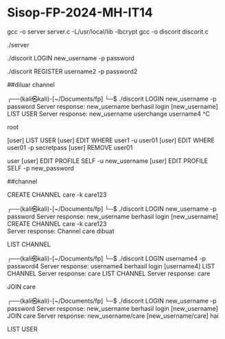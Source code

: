 # Sisop-FP-2024-MH-IT14

gcc -o server server.c -L/usr/local/lib -lbcrypt
gcc -o discorit discorit.c 

./server

./discorit LOGIN new_username -p password

./discorit REGISTER username2 -p password2

##diluar channel

┌──(kali㉿kali)-[~/Documents/fp]
└─$ ./discorit LOGIN new_username -p password
Server response: new_username berhasil login
[new_username] LIST USER
Server response: new_username userchange username4 
^C

root

[user] LIST USER
[user] EDIT WHERE user1 -u user01
[user] EDIT WHERE user01 -p secretpass
[user] REMOVE user01

user
[user] EDIT PROFILE SELF -u new_username
[user] EDIT PROFILE SELF -p new_password

##channel

CREATE CHANNEL care -k care123

┌──(kali㉿kali)-[~/Documents/fp]
└─$ ./discorit LOGIN new_username -p password
Server response: new_username berhasil login
[new_username] CREATE CHANNEL care -k care123    
Server response: Channel care dibuat

LIST CHANNEL

┌──(kali㉿kali)-[~/Documents/fp]
└─$ ./discorit LOGIN username4 -p password4
Server response: username4 berhasil login
[username4] LIST CHANNEL
Server response: care 
LIST CHANNEL
Server response: care 

JOIN care

┌──(kali㉿kali)-[~/Documents/fp]
└─$ ./discorit LOGIN new_username -p password 
Server response: new_username berhasil login
[new_username] JOIN care
Server response: new_username/care
[new_username/care] hai

LIST USER





                                                                                                                                                                               
